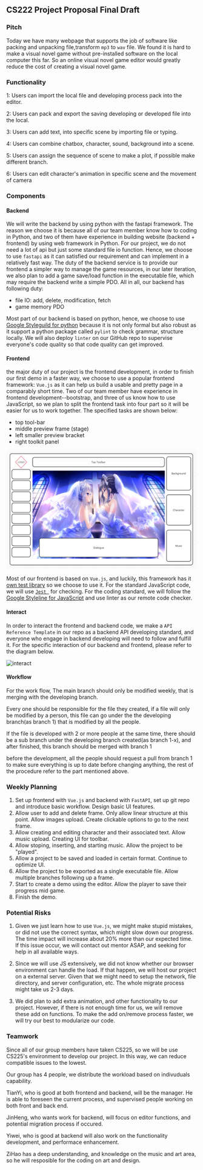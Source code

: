 ## CS222 Project Proposal Final Draft

### Pitch

Today we have many webpage that supports the job of software like packing and unpacking file,transform `mp3` to `wav` file. We found it is hard to make a visual novel game without pre-installed software on the local computer this far. So an online visual novel game editor would greatly reduce the cost of creating a visual novel game.

### Functionality

1: Users can import the local file and developing process pack into the editor.

2: Users can pack and export the saving developing or developed file into the local.

3: Users can add text, into specific scene by importing file or typing.

4: Users can combine chatbox, character, sound, background into a scene.

5: Users can assign the sequence of scene to make a plot, if possible make different branch.

6: Users can edit character's animation in specific scene and the movement of camera

### Components

#### Backend

We will write the backend by using python with the fastapi framework. The reason we choose it is because all of our team member know how to coding in Python, and two of them have experience in building website (backend + frontend) by using web framework in Python. For our project, we do not need a lot of api but just some standard file io function. Hence, we choose to use `fastapi` as it can satisfied our requirement and can implement in a relatively fast way. The duty of the backend service is to provide our frontend a simpler way to manage the game resources, in our later iteration, we also plan to add a game save/load function in the executable file, which may require the backend write a simple PDO. All in all, our backend has following duty:

+ file IO: add, delete, modification, fetch
+ game memory PDO

Most part of our backend is based on python, hence, we choose to use [Google Styleguild for python](https://google.github.io/styleguide/pyguide.html) because it is not only formal but also robust as it support a python package called `pylint` to check grammar, structure locally. We will also deploy `linter` on our GitHub repo to supervise everyone's code quality so that code quality can get improved.

#### Frontend

the major duty of our project is the frontend development, in order to finish our first demo in a faster way, we choose to use a popular frontend framework: `Vue.js` as it can help us build a usable and pretty page in a comparably short time. Two of our team member have experience in  frontend development--bootstrap, and three of us know how to use JavaScript, so we plan to split the frontend task into four part so it will be easier for us to work together. The specified tasks are shown below:

+ top tool-bar
+ middle preview frame (stage)
+ left smaller preview bracket
+ right toolkit panel

![demo](demo.png)

Most of our frontend is based on `Vue.js`, and luckily, this framework has it [own test library](https://testing-library.com/docs/vue-testing-library/intro/) so we choose to use it. For the standard JavaScript code, we will use [`Jest `](https://jestjs.io/) for checking. For the coding standard, we will follow the [Google Styleline for JavaScript](https://google.github.io/styleguide/jsguide.html) and use linter as our remote code checker. 

#### Interact 

In order to interact the frontend and backend code, we make a `API Reference Template` in our repo as a backend API developing standard, and everyone who engage in backend developing will need to follow and fulfill it. For the specific interaction of our backend and frontend, please refer to the diagram below.

![interact](C:\MyDesktop\School\CS222\interact.png)

#### Workflow

For the work flow, The main branch should only be modified weekly, that is merging with the developing branch.

Every one should be responsible for the file they created, if a file will only be modified by a 
person, this file can go under the the developing branch(as branch 1) that is modified by all the people.

If the file is developed with 2 or more people at the same time, there should be a sub branch under the 
developing branch created(as branch 1-x), and after finished, this branch should be merged with branch 1

before the development, all the people should request a pull from branch 1 to make sure everything is up to date
before changing anything, the rest of the procedure refer to the part mentioned above.

### Weekly Planning

1. Set up frontend with `Vue.js` and backend with `FastAPI`, set up git repo and introduce basic workflow. Design basic UI features.
2. Allow user to add and delete frame. Only allow linear structure at this point. Allow images upload. Create clickable options to go to the next frame.
3. Allow creating and editing character and their associated text. Allow music upload. Creating UI for toolbar.
4. Allow stoping, inserting, and starting music. Allow the project to be "played". 
5. Allow a project to be saved and loaded in certain format. Continue to optimize UI.
6. Allow the project to be exported as a single executable file. Allow multiple branches following up a frame.
7. Start to create a demo using the editor. Allow the player to save their progress mid game.
8. Finish the demo.

### Potential Risks

1. Given we just learn how to use `Vue.js`, we might make stupid mistakes, or did not use the correct syntax, which might slow down our progress. The time impact will increase about 20% more than our expected time. If this issue occur, we will contact out mentor ASAP, and seeking for help in all available ways. 

2. Since we will use JS extensively, we did not know whether our browser environment can handle the load. If that happen, we will host our project on a external server. Given that we might need to setup the network, file directory, and server configuration, etc. The whole migrate process might take us 2-3 days.

3. We did plan to add extra animation, and other functionality to our project. However, if there is not enough time for us, we will remove these add on functions. To make the add on/remove process faster, we will try our best to modularize our code. 


### Teamwork

Since all of our group members have taken CS225, so we will be use CS225's environment to develop our project. In this way, we can reduce compatible issues to the lowest. 

Our group has 4 people, we distribute the workload based on indivuduals capability. 

TianYi, who is good at both frontend and backend, will be the manager. He is able to foreseen the current process, and supervised people working on both front and back end. 

JinHeng, who wants work for backend, will focus on editor functions, and potential migration process if occured. 

Yiwei, who is good at backend will also work on the functionality development, and performace enhancement. 

ZiHao has a deep understanding, and knowledge on the music and art area, so he will resposible for the coding on art and design.